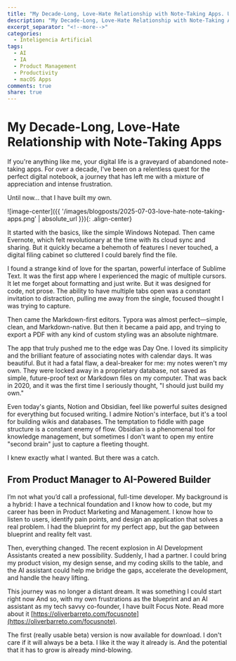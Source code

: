 ```yaml
---
title: "My Decade-Long, Love-Hate Relationship with Note-Taking Apps. Until now."
description: "My Decade-Long, Love-Hate Relationship with Note-Taking Apps"
excerpt_separator: "<!--more-->"
categories:
  - Inteligencia Artificial
tags:
  - AI
  - IA
  - Product Management
  - Productivity
  - macOS Apps
comments: true
share: true
---
```


# My Decade-Long, Love-Hate Relationship with Note-Taking Apps

If you're anything like me, your digital life is a graveyard of abandoned note-taking apps. For over a decade, I've been on a relentless quest for the perfect digital notebook, a journey that has left me with a mixture of appreciation and intense frustration.

Until now... that I have built my own.

![image-center]({{ '/images/blogposts/2025-07-03-love-hate-note-taking-apps.png' | absolute_url }}){: .align-center}

<!--more-->

It started with the basics, like the simple Windows Notepad. Then came Evernote, which felt revolutionary at the time with its cloud sync and sharing. But it quickly became a behemoth of features I never touched, a digital filing cabinet so cluttered I could barely find the file.

I found a strange kind of love for the spartan, powerful interface of Sublime Text. It was the first app where I experienced the magic of multiple cursors. It let me forget about formatting and just write. But it was designed for code, not prose. The ability to have multiple tabs open was a constant invitation to distraction, pulling me away from the single, focused thought I was trying to capture.

Then came the Markdown-first editors. Typora was almost perfect—simple, clean, and Markdown-native. But then it became a paid app, and trying to export a PDF with any kind of custom styling was an absolute nightmare.

The app that truly pushed me to the edge was Day One. I loved its simplicity and the brilliant feature of associating notes with calendar days. It was beautiful. But it had a fatal flaw, a deal-breaker for me: my notes weren't my own. They were locked away in a proprietary database, not saved as simple, future-proof text or Markdown files on my computer. That was back in 2020, and it was the first time I seriously thought, "I should just build my own."

Even today's giants, Notion and Obsidian, feel like powerful suites designed for everything but focused writing. I admire Notion's interface, but it's a tool for building wikis and databases. The temptation to fiddle with page structure is a constant enemy of flow. Obsidian is a phenomenal tool for knowledge management, but sometimes I don't want to open my entire "second brain" just to capture a fleeting thought.

I knew exactly what I wanted. But there was a catch.

## From Product Manager to AI-Powered Builder

I’m not what you’d call a professional, full-time developer. My background is a hybrid: I have a technical foundation and I know how to code, but my career has been in Product Marketing and Management. I know how to listen to users, identify pain points, and design an application that solves a real problem. I had the blueprint for my perfect app, but the gap between blueprint and reality felt vast.

Then, everything changed. The recent explosion in AI Development Assistants created a new possibility. Suddenly, I had a partner. I could bring my product vision, my design sense, and my coding skills to the table, and the AI assistant could help me bridge the gaps, accelerate the development, and handle the heavy lifting.

This journey was no longer a distant dream. It was something I could start right now And so, with my own frustrations as the blueprint and an AI assistant as my tech savvy co-founder, I have built Focus Note. Read more about it [https://oliverbarreto.com/focusnote](https://oliverbarreto.com/focusnote).

The first (really usable beta) version is now available for download. I don't care if it will always be a beta. I like it the way it already is. And the potential that it has to grow is already mind-blowing.
